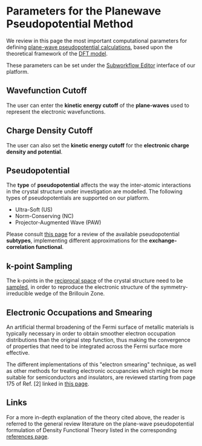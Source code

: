 # Parameters for the Planewave Pseudopotential Method 

We review in this page the most important computational parameters for defining [plane-wave pseudopotential calculations](overview.md), based upon the theoretical framework of the [DFT model](../../models-directory/dft/parameters.md).

These parameters can be set under the [Subworkflow Editor](../../workflow-designer/subworkflow-editor/overview.md) interface of our platform.

## Wavefunction Cutoff

The user can enter the **kinetic energy cutoff** of the **plane-waves** used to represent the electronic wavefunctions. 

## Charge Density Cutoff

The user can also set the **kinetic energy cutoff** for the **electronic charge density and potential**. 

## Pseudopotential

The **type** of **pseudopotential** affects the way the inter-atomic interactions in the crystal structure under investigation are modelled. The following types of pseudopotentials are supported on our platform.

- Ultra-Soft (US)
- Norm-Conserving (NC) 
- Projector-Augmented Wave (PAW) 

Please consult [this page](../../models-directory/dft/parameters.md) for a review of the available pseudopotential **subtypes**, implementing different approximations for the **exchange-correlation functional**.

## k-point Sampling

The k-points in the [reciprocal space](../../models/auxiliary-concepts/reciprocal-space.md) of the crystal structure need to be [sampled](../../models/auxiliary-concepts/reciprocal-space/sampling.md), in order to reproduce the electronic structure of the symmetry-irreducible wedge of the Brillouin Zone.

## Electronic Occupations and Smearing

An artificial thermal broadening of the Fermi surface of metallic materials is typically necessary in order to obtain smoother electron occupation distributions than the original step function,  thus making the convergence of properties that need to be integrated across the Fermi surface more effective. 

The different implementations of this "electron smearing" technique, as well as other methods for treating electronic occupancies which might be more suitable for semiconductors and insulators, are reviewed starting from page 175 of Ref. [2] linked in [this page](../../software-directory/modeling/vasp.md).

## Links

For a more in-depth explanation of the theory cited above, the reader is referred to the general review literature on the plane-wave pseudopotential formulation of Density Functional Theory listed in the corresponding [references page](../../models-directory/dft/references.md).
